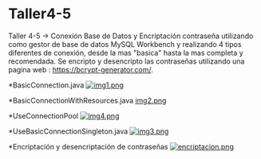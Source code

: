 # Taller4-5
Taller 4-5 -> Conexión Base de Datos y Encriptación contraseña utilizando como gestor de base de datos MySQL Workbench y realizando 
4 tipos diferentes de conexión, desde la mas "basica" hasta la mas completa y recomendada. Se encripto y desencripto las contraseñas utilizando 
una pagina web : https://bcrypt-generator.com/.

*BasicConnection.java
[![img1.png](https://i.postimg.cc/qBPYPSBP/img1.png)](https://postimg.cc/pyBq80FC)



*BasicConnectionWithResources.java 
[img2.png](https://postimg.cc/xXzy1gy9)



*UseConnectionPool 
[![img4.png](https://i.postimg.cc/P5BDtWcF/img4.png)](https://postimg.cc/QFJCmTjp)


*UseBasicConnectionSingleton.java
[![img3.png](https://i.postimg.cc/SNxCVNCV/img3.png)](https://postimg.cc/9zsDQ2xq)

*Encriptación y desencriptación de contraseñas
[![encriptacion.png](https://i.postimg.cc/cHT68w9W/encriptacion.png)](https://postimg.cc/wyy9CyY4)




